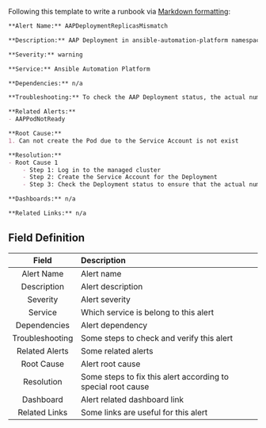 Following this template to write a runbook via [Markdown formatting](https://docs.github.com/en/get-started/writing-on-github/getting-started-with-writing-and-formatting-on-github/basic-writing-and-formatting-syntax#ignoring-markdown-formatting):

```markdown
**Alert Name:** AAPDeploymentReplicasMismatch

**Description:** AAP Deployment in ansible-automation-platform namespace actual number of replicas is inconsistent with the set number of replicas

**Severity:** warning

**Service:** Ansible Automation Platform

**Dependencies:** n/a

**Troubleshooting:** To check the AAP Deployment status, the actual number of replicas is not equal to the set number of replicas

**Related Alerts:**
- AAPPodNotReady

**Root Cause:**
1. Can not create the Pod due to the Service Account is not exist

**Resolution:**
- Root Cause 1
    - Step 1: Log in to the managed cluster
    - Step 2: Create the Service Account for the Deployment
    - Step 3: Check the Deployment status to ensure that the actual number of replicas is consistent with the set number of replicas

**Dashboards:** n/a

**Related Links:** n/a
```

## Field Definition

Field | Description
:---: | :---
Alert Name | Alert name
Description | Alert description
Severity | Alert severity
Service | Which service is belong to this alert
Dependencies | Alert dependency
Troubleshooting | Some steps to check and verify this alert
Related Alerts | Some related alerts
Root Cause | Alert root cause
Resolution | Some steps to fix this alert according to special root cause
Dashboard | Alert related dashboard link
Related Links | Some links are useful for this alert
